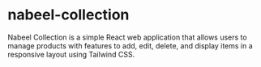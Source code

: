 # nabeel-collection
Nabeel Collection is a simple React web application that allows users to manage products with features to add, edit, delete, and display items in a responsive layout using Tailwind CSS.
